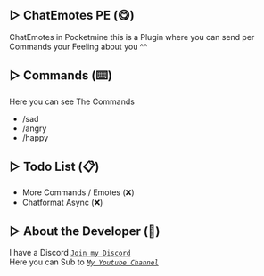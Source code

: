 ## ▷ ChatEmotes PE (😋)
ChatEmotes in Pocketmine
this is a Plugin where you can send per Commands your Feeling about you ^^

## ▷ Commands (⌨️)
 Here you can see The Commands
- /sad
- /angry
- /happy

## ▷ Todo List (📋)
- More Commands / Emotes (❌)
- Chatformat Async (❌)

## ▷ About the Developer (🤖)
I have a Discord [``Join my Discord``](https://red.serverfarmer.at/discord "Join overhere ^^")<br>
Here you can Sub to [*``My Youtube Channel``*](https://red.serverfarmer.at/youtube "Sub to Me ^^")

